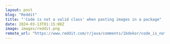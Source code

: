 ```yaml
---
layout: post
blog: "Reddit"
title: "'Code is not a valid class' when pasting images in a package"
date: 2024-03-13T01:15:08Z
image: images/reddit.png
remote_url: "https://www.reddit.com/r/java/comments/1bdekor/code_is_not_a_valid_class_when_pasting_images_in/"
---
```

